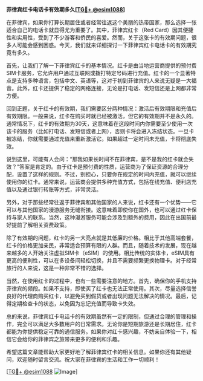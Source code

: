 **菲律宾红卡电话卡有效期多久[[TG💪+ @esim1088](https://t.me/s/esim1088)]**

在菲律宾，如果你打算长期居住或者经常往返这个美丽的热带国家，那么选择一张适合自己的电话卡就显得尤为重要了。其中，菲律宾红卡（Red Card）因其便捷性和实用性，受到了不少游客和侨民的喜爱。然而，关于这张卡的有效期问题，很多人可能会感到困惑。今天，我们就来详细探讨一下菲律宾红卡电话卡的有效期究竟有多久。

首先，让我们了解一下菲律宾红卡的基本情况。红卡是由当地运营商提供的预付费SIM卡服务，它允许用户通过互联网或拨打特定号码进行充值。红卡的一个显著特点是支持多种语言，包括中文、英语等，这对于初到菲律宾的人来说无疑是一大福音。此外，红卡还提供了稳定的网络连接，无论是打电话、发短信还是上网都非常方便。

回到正题，关于红卡的有效期，我们需要区分两种情况：激活后有效期限和充值后有效期限。一般来说，红卡在购买时就已经被激活，但它的有效期并不是永久的。通常情况下，红卡的有效期为30天，这意味着在这段时间内你需要至少使用一次该卡的服务（比如打电话、发短信或者上网），否则卡将会进入冻结状态。一旦卡被冻结，你就需要通过充值来重新激活它。如果超过一定时间未充值，卡将彻底失效。

说到这里，可能有人会问：“那我如果长时间不在菲律宾，是不是我的红卡就会失效？”答案是肯定的。由于红卡是预付费的性质，运营商为了保证资源的合理分配，设置了这样的规则。不过，别担心，只要你在规定的时间内充值，就可以继续使用你的红卡。通常来说，运营商会提供多种充值方式，包括在线充值、便利店充值以及通过银行转账等方式，非常灵活。

另外，对于那些经常往返于菲律宾和其他国家的人来说，红卡还有一个优势——它可以与其他国家的漫游服务无缝衔接。这意味着即使你在国外，也可以通过红卡保持与家人的联系。当然，这种漫游服务可能会涉及到额外的费用，因此在出国前最好提前了解相关资费政策。

除了有效期的问题，红卡的另一大亮点就是其低廉的价格。相比于其他高端套餐，红卡的价格更加亲民，非常适合预算有限的人群。而且，随着技术的发展，现在越来越多的人开始关注虚拟SIM卡（eSIM）的使用。相比传统的实体卡，eSIM具有更高的便利性，可以在多设备间轻松切换，并且不需要频繁更换物理卡。对于经常旅行的人来说，这是一种非常不错的选择。

当然，在使用红卡的过程中，也有一些需要注意的地方。首先，确保你的手机支持菲律宾的频段。如果不支持，即使买了红卡也无法正常使用。其次，尽量选择信誉良好的代理商购买红卡，以避免买到假货或者出现问题无法解决的情况。最后，记得定期检查卡的状态，以免因为忘记充值而导致卡失效。

总的来说，菲律宾红卡电话卡的有效期虽然有一定的限制，但通过合理的管理和操作，完全可以满足大多数用户的日常需求。无论你是短期旅游还是长期居住，红卡都能为你提供稳定可靠的通信服务。如果你对红卡感兴趣，不妨亲自体验一下，相信它会给你的菲律宾之旅带来更多的便利和乐趣。

希望这篇文章能帮助大家更好地了解菲律宾红卡的相关信息。如果你还有其他疑问，欢迎随时留言交流。祝大家在菲律宾的生活和工作一切顺利！

[[TG💪+ @esim1088](https://t.me/s/esim1088) ![Image](https://i.postimg.cc/4NQfJmqS/Snipaste-2025-05-13-00-14-12.png)]